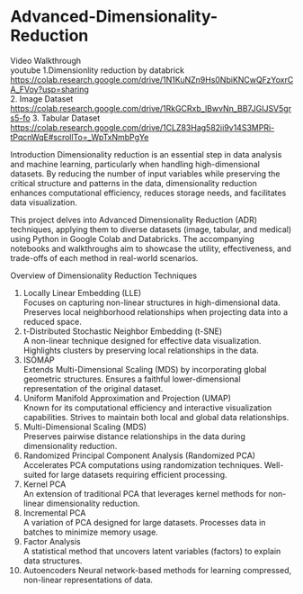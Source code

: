 # Advanced-Dimensionality-Reduction
Video Walkthrough</br>
youtube
1.Dimensionlity reduction by databrick
https://colab.research.google.com/drive/1N1KuNZn9Hs0NbiKNCwQFzYoxrCA_FVoy?usp=sharing</br>
2. Image Dataset
   https://colab.research.google.com/drive/1RkGCRxb_lBwvNn_BB7JGIJSV5grs5-fo
3. Tabular Dataset
   https://colab.research.google.com/drive/1CLZ83Hag582ii9v14S3MPRi-tPqcnWqE#scrollTo=_WpTxNmbPgYe

Introduction
Dimensionality reduction is an essential step in data analysis and machine learning, particularly when handling high-dimensional datasets. By reducing the number of input variables while preserving the critical structure and patterns in the data, dimensionality reduction enhances computational efficiency, reduces storage needs, and facilitates data visualization.

This project delves into Advanced Dimensionality Reduction (ADR) techniques, applying them to diverse datasets (image, tabular, and medical) using Python in Google Colab and Databricks. The accompanying notebooks and walkthroughs aim to showcase the utility, effectiveness, and trade-offs of each method in real-world scenarios.

   Overview of Dimensionality Reduction Techniques
1. Locally Linear Embedding (LLE)</br>
Focuses on capturing non-linear structures in high-dimensional data.
Preserves local neighborhood relationships when projecting data into a reduced space.
2. t-Distributed Stochastic Neighbor Embedding (t-SNE)</br>
A non-linear technique designed for effective data visualization.
Highlights clusters by preserving local relationships in the data.
3. ISOMAP</br>
Extends Multi-Dimensional Scaling (MDS) by incorporating global geometric structures.
Ensures a faithful lower-dimensional representation of the original dataset.
4. Uniform Manifold Approximation and Projection (UMAP)</br>
Known for its computational efficiency and interactive visualization capabilities.
Strives to maintain both local and global data relationships.
5. Multi-Dimensional Scaling (MDS)</br>
Preserves pairwise distance relationships in the data during dimensionality reduction.
6. Randomized Principal Component Analysis (Randomized PCA)</br>
Accelerates PCA computations using randomization techniques.
Well-suited for large datasets requiring efficient processing.
7. Kernel PCA</br>
An extension of traditional PCA that leverages kernel methods for non-linear dimensionality reduction.
8. Incremental PCA</br>
A variation of PCA designed for large datasets.
Processes data in batches to minimize memory usage.
9. Factor Analysis</br>
A statistical method that uncovers latent variables (factors) to explain data structures.
10. Autoencoders
Neural network-based methods for learning compressed, non-linear representations of data.


 
